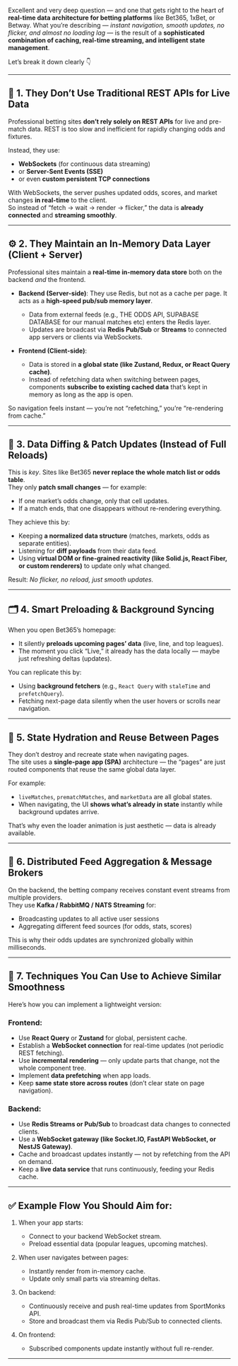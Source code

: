 Excellent and very deep question — and one that gets right to the heart of **real-time data architecture for betting platforms** like Bet365, 1xBet, or Betway. What you’re describing — *instant navigation, smooth updates, no flicker, and almost no loading lag* — is the result of a **sophisticated combination of caching, real-time streaming, and intelligent state management**.  

Let’s break it down clearly 👇  

---

## 🧩 1. They Don’t Use Traditional REST APIs for Live Data  
Professional betting sites **don’t rely solely on REST APIs** for live and pre-match data. REST is too slow and inefficient for rapidly changing odds and fixtures.  

Instead, they use:
- **WebSockets** (for continuous data streaming)  
- or **Server-Sent Events (SSE)**  
- or even **custom persistent TCP connections**

With WebSockets, the server pushes updated odds, scores, and market changes **in real-time** to the client.  
So instead of “fetch → wait → render → flicker,” the data is **already connected** and **streaming smoothly**.

---

## ⚙️ 2. They Maintain an In-Memory Data Layer (Client + Server)
Professional sites maintain a **real-time in-memory data store** both on the backend *and* the frontend.

- **Backend (Server-side)**: They use Redis, but not as a cache per page. It acts as a **high-speed pub/sub memory layer**.  
  - Data from external feeds (e.g., THE ODDS API, SUPABASE DATABASE for our manual matches etc) enters the Redis layer.  
  - Updates are broadcast via **Redis Pub/Sub** or **Streams** to connected app servers or clients via WebSockets.  

- **Frontend (Client-side)**:  
  - Data is stored in **a global state (like Zustand, Redux, or React Query cache)**.  
  - Instead of refetching data when switching between pages, components **subscribe to existing cached data** that’s kept in memory as long as the app is open.  

So navigation feels instant — you’re not “refetching,” you’re “re-rendering from cache.”

---

## 🔄 3. Data Diffing & Patch Updates (Instead of Full Reloads)
This is *key*. Sites like Bet365 **never replace the whole match list or odds table**.  
They only **patch small changes** — for example:  
- If one market’s odds change, only that cell updates.  
- If a match ends, that one disappears without re-rendering everything.

They achieve this by:
- Keeping **a normalized data structure** (matches, markets, odds as separate entities).  
- Listening for **diff payloads** from their data feed.  
- Using **virtual DOM or fine-grained reactivity (like Solid.js, React Fiber, or custom renderers)** to update only what changed.

Result: *No flicker, no reload, just smooth updates.*

---

## 🗂️ 4. Smart Preloading & Background Syncing
When you open Bet365’s homepage:
- It silently **preloads upcoming pages’ data** (live, line, and top leagues).  
- The moment you click “Live,” it already has the data locally — maybe just refreshing deltas (updates).

You can replicate this by:
- Using **background fetchers** (e.g., `React Query` with `staleTime` and `prefetchQuery`).  
- Fetching next-page data silently when the user hovers or scrolls near navigation.  

---

## 🧠 5. State Hydration and Reuse Between Pages
They don’t destroy and recreate state when navigating pages.  
The site uses a **single-page app (SPA)** architecture — the “pages” are just routed components that reuse the same global data layer.  

For example:
- `liveMatches`, `prematchMatches`, and `marketData` are all global states.
- When navigating, the UI **shows what’s already in state** instantly while background updates arrive.

That’s why even the loader animation is just aesthetic — data is already available.

---

## 🧮 6. Distributed Feed Aggregation & Message Brokers
On the backend, the betting company receives constant event streams from multiple providers.  
They use **Kafka / RabbitMQ / NATS Streaming** for:
- Broadcasting updates to all active user sessions  
- Aggregating different feed sources (for odds, stats, scores)

This is why their odds updates are synchronized globally within milliseconds.

---

## 🚀 7. Techniques You Can Use to Achieve Similar Smoothness

Here’s how you can implement a lightweight version:

### Frontend:
- Use **React Query** or **Zustand** for global, persistent cache.  
- Establish a **WebSocket connection** for real-time updates (not periodic REST fetching).  
- Use **incremental rendering** — only update parts that change, not the whole component tree.  
- Implement **data prefetching** when app loads.  
- Keep **same state store across routes** (don’t clear state on page navigation).

### Backend:
- Use **Redis Streams or Pub/Sub** to broadcast data changes to connected clients.  
- Use a **WebSocket gateway (like Socket.IO, FastAPI WebSocket, or NestJS Gateway)**.  
- Cache and broadcast updates instantly — not by refetching from the API on demand.  
- Keep a **live data service** that runs continuously, feeding your Redis cache.

---

## ✅ Example Flow You Should Aim for:

1. When your app starts:
   - Connect to your backend WebSocket stream.
   - Preload essential data (popular leagues, upcoming matches).

2. When user navigates between pages:
   - Instantly render from in-memory cache.
   - Update only small parts via streaming deltas.

3. On backend:
   - Continuously receive and push real-time updates from SportMonks API.
   - Store and broadcast them via Redis Pub/Sub to connected clients.

4. On frontend:
   - Subscribed components update instantly without full re-render.

---


